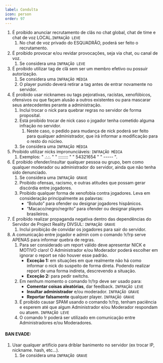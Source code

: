 ```yaml
---
label: Condulta
icon: person
order: 97
---
```


1. É proibido anunciar recrutamento de clãs no chat global, chat de time e chat de voz LOCAL.``INFRAÇÃO LEVE``
    1. No chat de voz privado do ESQUADRÃO, poderá ser feito o recrutamento.
1. É proibido provocar e/ou revidar provocações, seja via chat, ou canal de voz.
    1. Se considera uma ``INFRAÇÃO LEVE``
1. É proibido utilizar tag de clã sem ser um membro efetivo ou possuir autorização.
    1. Se considera uma ``INFRAÇÃO MÉDIA``
    1. O player punido deverá retirar a tag antes de entrar novamente no servidor.
1. É proibido usar nicknames ou tags pejorativas, racistas, xenofóbicos, ofensivos ou que façam alusão a outros existentes ou para mascarar seus antecedentes perante a administração.
    1. Inclui trocar o nick para quebrar regras no servidor de forma proposital.
    1. Está proibido trocar de nick caso o jogador tenha cometido alguma infração no servidor.
        1. Neste caso, o pedido para mudança de nick poderá ser feito para qualquer administrador, que irá informar a modificação para o resto do núcleo.
   1. Se considera uma ``INFRAÇÃO MÉDIA``
1. Proibido utilizar nicks impronunciáveis: ``INFRAÇÃO MÉDIA``
    1. Exemplos: " .:.:. " " :::::::: " " 54321654 " " ----- ".
1. É proibido ofender/insultar qualquer pessoa ou grupo, bem como qualquer moderador ou administrador do servidor, ainda que não tenha sido denunciado.
    1. Se considera uma ``INFRAÇÃO GRAVE``
    1. Proibido ofensas, racismo, e outras atitudes que possam gerar discórdia entre jogadores.
    1. Proibido qualquer forma de xenofobia contra jogadores. Leva em consideração principalmente as palavras:
        - “Boludo” para ofender ou designar jogadores hispânicos.
        - “Macaco/negro/negrito” para ofender ou designar players brasileiros.
1. É proibido realizar propaganda negativa dentro das dependências do Servidor de Project Reality DIVSUL: ``INFRAÇÃO GRAVE``
    1. Inclui proibição de convidar os jogadores para sair do servidor.
1. A comunicação entre jogador e admin com o comando !r/!rp serve APENAS para informar quebra de regras.
    1. Para ser considerado um report válido deve apresentar NICK e MOTIVO claro! O Administrador e/ou Moderador poderá escolher em ignorar o report se não houver esse padrão.
        - **Exceção 1:** em situações em que realmente não há como informar o nick do suspeito de forma direta. Podendo realizar report de uma forma indireta, descrevendo a situação.
        - **Exceção 2:** para pedir switchs.
    1. Em nenhum momento o comando !r/!rp deve ser usado para:
        - **Comentar coisas aleatórias**, dar feedback. ``INFRAÇÃO LEVE``
        - **Insultar administrador** e/ou moderador. ``INFRAÇÃO GRAVE``
        - **Reportar falsamente** qualquer player. ``INFRAÇÃO GRAVE``
    1. É proibido causar SPAM usando o comando !r/!rp, tenham paciência e esperem até que algum Administrador e/ou Moderador respondam ou atuem. ``INFRAÇÃO LEVE``
    1. O comando !r poderá ser utilizado em comunicação entre Administradores e/ou Moderadores.



#### BAN EVADE:
1. Usar qualquer artifício para driblar banimento no servidor (ex trocar IP, nickname. hash, etc...).
    1. Se considera uma ``INFRAÇÃO GRAVE``
